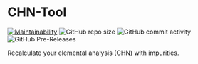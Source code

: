 # CHN-Tool
[![Maintainability](https://api.codeclimate.com/v1/badges/10bec8ec53ce2f7e96d5/maintainability)](https://codeclimate.com/github/JensKrumsieck/CHN-Tool/maintainability)
![GitHub repo size](https://img.shields.io/github/repo-size/JensKrumsieck/CHN-Tool)
![GitHub commit activity](https://img.shields.io/github/commit-activity/y/JensKrumsieck/CHN-Tool)
![GitHub Pre-Releases](https://img.shields.io/github/downloads-pre/JensKrumsieck/CHN-Tool/latest/total)

Recalculate your elemental analysis (CHN) with impurities.
